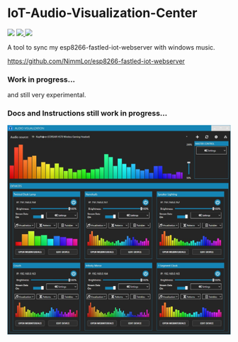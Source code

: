 # IoT-Audio-Visualization-Center
<a href="https://github.com/NimmLor/IoT-Audio-Visualization-Center/graphs/contributors" alt="Contributors"><img src="https://img.shields.io/github/contributors/NimmLor/IoT-Audio-Visualization-Center" /></a> <a href="https://github.com/NimmLor/IoT-Audio-Visualization-Center/releases" alt="Downloads"><img src="https://img.shields.io/github/downloads/NimmLor/IoT-Audio-Visualization-Center/total"/></a><a href="https://github.com/NimmLor/IoT-Audio-Visualization-Center/commits/master" alt="Downloads">
<img src="https://img.shields.io/github/commits-since/NimmLor/IoT-Audio-Visualization-Center/latest?include_prereleases" /></a>

A tool to sync my esp8266-fastled-iot-webserver with windows music.

https://github.com/NimmLor/esp8266-fastled-iot-webserver


### Work in progress...

and still very experimental.



### Docs and Instructions still work in progress...

![](screenshot_alpha.jpg?raw=true)
